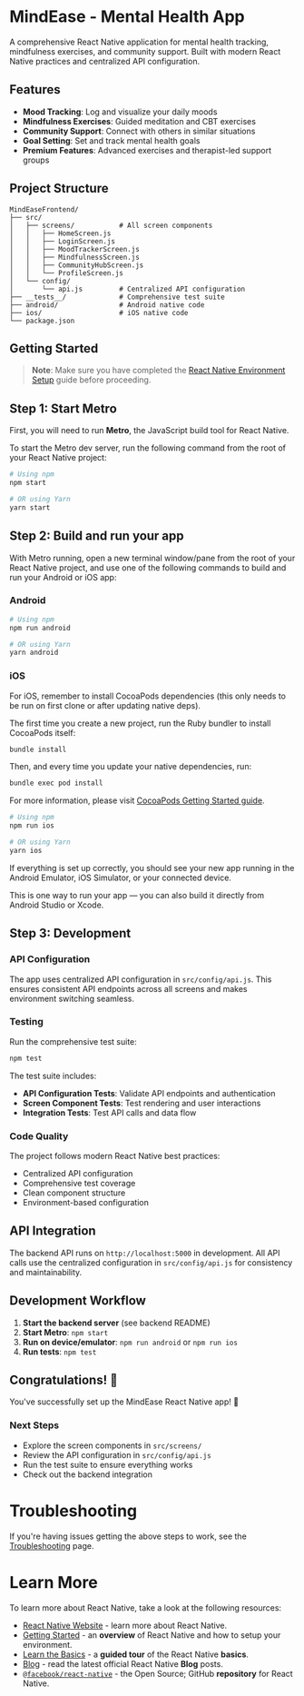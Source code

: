 # MindEase - Mental Health App

A comprehensive React Native application for mental health tracking, mindfulness exercises, and community support. Built with modern React Native practices and centralized API configuration.

## Features

- **Mood Tracking**: Log and visualize your daily moods
- **Mindfulness Exercises**: Guided meditation and CBT exercises
- **Community Support**: Connect with others in similar situations
- **Goal Setting**: Set and track mental health goals
- **Premium Features**: Advanced exercises and therapist-led support groups

## Project Structure

```
MindEaseFrontend/
├── src/
│   ├── screens/           # All screen components
│   │   ├── HomeScreen.js
│   │   ├── LoginScreen.js
│   │   ├── MoodTrackerScreen.js
│   │   ├── MindfulnessScreen.js
│   │   ├── CommunityHubScreen.js
│   │   └── ProfileScreen.js
│   └── config/
│       └── api.js         # Centralized API configuration
├── __tests__/             # Comprehensive test suite
├── android/               # Android native code
├── ios/                   # iOS native code
└── package.json
```

## Getting Started

> **Note**: Make sure you have completed the [React Native Environment Setup](https://reactnative.dev/docs/environment-setup) guide before proceeding.

## Step 1: Start Metro

First, you will need to run **Metro**, the JavaScript build tool for React Native.

To start the Metro dev server, run the following command from the root of your React Native project:

```sh
# Using npm
npm start

# OR using Yarn
yarn start
```

## Step 2: Build and run your app

With Metro running, open a new terminal window/pane from the root of your React Native project, and use one of the following commands to build and run your Android or iOS app:

### Android

```sh
# Using npm
npm run android

# OR using Yarn
yarn android
```

### iOS

For iOS, remember to install CocoaPods dependencies (this only needs to be run on first clone or after updating native deps).

The first time you create a new project, run the Ruby bundler to install CocoaPods itself:

```sh
bundle install
```

Then, and every time you update your native dependencies, run:

```sh
bundle exec pod install
```

For more information, please visit [CocoaPods Getting Started guide](https://guides.cocoapods.org/using/getting-started.html).

```sh
# Using npm
npm run ios

# OR using Yarn
yarn ios
```

If everything is set up correctly, you should see your new app running in the Android Emulator, iOS Simulator, or your connected device.

This is one way to run your app — you can also build it directly from Android Studio or Xcode.

## Step 3: Development

### API Configuration

The app uses centralized API configuration in `src/config/api.js`. This ensures consistent API endpoints across all screens and makes environment switching seamless.

### Testing

Run the comprehensive test suite:

```sh
npm test
```

The test suite includes:

- **API Configuration Tests**: Validate API endpoints and authentication
- **Screen Component Tests**: Test rendering and user interactions
- **Integration Tests**: Test API calls and data flow

### Code Quality

The project follows modern React Native best practices:

- Centralized API configuration
- Comprehensive test coverage
- Clean component structure
- Environment-based configuration

## API Integration

The backend API runs on `http://localhost:5000` in development. All API calls use the centralized configuration in `src/config/api.js` for consistency and maintainability.

## Development Workflow

1. **Start the backend server** (see backend README)
2. **Start Metro**: `npm start`
3. **Run on device/emulator**: `npm run android` or `npm run ios`
4. **Run tests**: `npm test`

## Congratulations! :tada:

You've successfully set up the MindEase React Native app! :partying_face:

### Next Steps

- Explore the screen components in `src/screens/`
- Review the API configuration in `src/config/api.js`
- Run the test suite to ensure everything works
- Check out the backend integration

# Troubleshooting

If you're having issues getting the above steps to work, see the [Troubleshooting](https://reactnative.dev/docs/troubleshooting) page.

# Learn More

To learn more about React Native, take a look at the following resources:

- [React Native Website](https://reactnative.dev) - learn more about React Native.
- [Getting Started](https://reactnative.dev/docs/environment-setup) - an **overview** of React Native and how to setup your environment.
- [Learn the Basics](https://reactnative.dev/docs/getting-started) - a **guided tour** of the React Native **basics**.
- [Blog](https://reactnative.dev/blog) - read the latest official React Native **Blog** posts.
- [`@facebook/react-native`](https://github.com/facebook/react-native) - the Open Source; GitHub **repository** for React Native.

